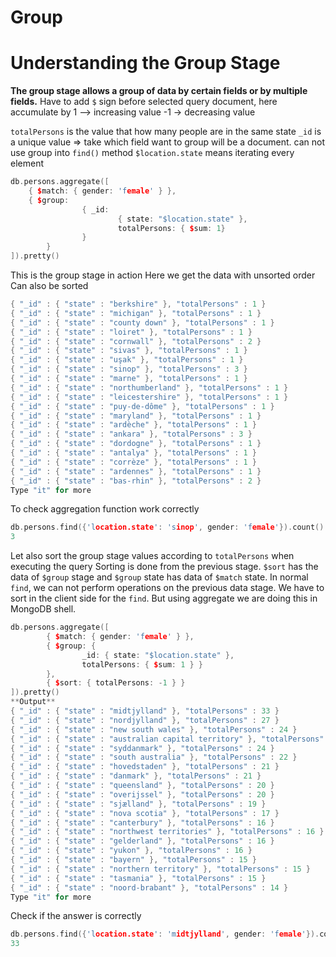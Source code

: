 # Group

# Understanding the Group Stage

**The group stage allows a group of data by certain fields or by multiple fields.** Have to add `$` sign before selected query document, here accumulate by 
1 --> increasing value 
-1 -> decreasing value

`totalPersons` is the value that how many people are in the same state
`_id` is a unique value ⇒ take which field want to group will be a document.
can not use group into `find()` method
`$location.state`  means iterating every element

```cpp
db.persons.aggregate([
    { $match: { gender: 'female' } },
    { $group: 
				{ _id: 
						{ state: "$location.state" }, 
						totalPersons: { $sum: 1}
				}
		}
]).pretty()
```

This is the group stage in action
Here we get the data with unsorted order
Can also be sorted

```cpp
{ "_id" : { "state" : "berkshire" }, "totalPersons" : 1 }
{ "_id" : { "state" : "michigan" }, "totalPersons" : 1 }
{ "_id" : { "state" : "county down" }, "totalPersons" : 1 }
{ "_id" : { "state" : "loiret" }, "totalPersons" : 1 }
{ "_id" : { "state" : "cornwall" }, "totalPersons" : 2 }
{ "_id" : { "state" : "sivas" }, "totalPersons" : 1 }
{ "_id" : { "state" : "uşak" }, "totalPersons" : 1 }
{ "_id" : { "state" : "sinop" }, "totalPersons" : 3 }
{ "_id" : { "state" : "marne" }, "totalPersons" : 1 }
{ "_id" : { "state" : "northumberland" }, "totalPersons" : 1 }
{ "_id" : { "state" : "leicestershire" }, "totalPersons" : 1 }
{ "_id" : { "state" : "puy-de-dôme" }, "totalPersons" : 1 }
{ "_id" : { "state" : "maryland" }, "totalPersons" : 1 }
{ "_id" : { "state" : "ardèche" }, "totalPersons" : 1 }
{ "_id" : { "state" : "ankara" }, "totalPersons" : 3 }
{ "_id" : { "state" : "dordogne" }, "totalPersons" : 1 }
{ "_id" : { "state" : "antalya" }, "totalPersons" : 1 }
{ "_id" : { "state" : "corrèze" }, "totalPersons" : 1 }
{ "_id" : { "state" : "ardennes" }, "totalPersons" : 1 }
{ "_id" : { "state" : "bas-rhin" }, "totalPersons" : 2 }
Type "it" for more
```

To check aggregation function work correctly

```cpp
db.persons.find({'location.state': 'sinop', gender: 'female'}).count()
3
```

Let also sort the group stage values according to `totalPersons` when executing the query
Sorting is done from the previous stage. `$sort` has the data of `$group` stage and `$group` state has data of `$match` state. In normal `find`, we can not perform operations on the previous data stage. We have to sort in the client side for the `find`. But using aggregate we are doing this in MongoDB shell.

```cpp
db.persons.aggregate([     
		{ $match: { gender: 'female' } },     
		{ $group: { 
				_id: { state: "$location.state" }, 
				totalPersons: { $sum: 1 } } 
		},     
		{ $sort: { totalPersons: -1 } } 
]).pretty()
**Output**
{ "_id" : { "state" : "midtjylland" }, "totalPersons" : 33 }
{ "_id" : { "state" : "nordjylland" }, "totalPersons" : 27 }
{ "_id" : { "state" : "new south wales" }, "totalPersons" : 24 }
{ "_id" : { "state" : "australian capital territory" }, "totalPersons" : 24 }
{ "_id" : { "state" : "syddanmark" }, "totalPersons" : 24 }
{ "_id" : { "state" : "south australia" }, "totalPersons" : 22 }
{ "_id" : { "state" : "hovedstaden" }, "totalPersons" : 21 }
{ "_id" : { "state" : "danmark" }, "totalPersons" : 21 }
{ "_id" : { "state" : "queensland" }, "totalPersons" : 20 }
{ "_id" : { "state" : "overijssel" }, "totalPersons" : 20 }
{ "_id" : { "state" : "sjælland" }, "totalPersons" : 19 }
{ "_id" : { "state" : "nova scotia" }, "totalPersons" : 17 }
{ "_id" : { "state" : "canterbury" }, "totalPersons" : 16 }
{ "_id" : { "state" : "northwest territories" }, "totalPersons" : 16 }
{ "_id" : { "state" : "gelderland" }, "totalPersons" : 16 }
{ "_id" : { "state" : "yukon" }, "totalPersons" : 16 }
{ "_id" : { "state" : "bayern" }, "totalPersons" : 15 }
{ "_id" : { "state" : "northern territory" }, "totalPersons" : 15 }
{ "_id" : { "state" : "tasmania" }, "totalPersons" : 15 }
{ "_id" : { "state" : "noord-brabant" }, "totalPersons" : 14 }
Type "it" for more
```

Check if the answer is correctly

```cpp
db.persons.find({'location.state': 'midtjylland', gender: 'female'}).count()
33
```